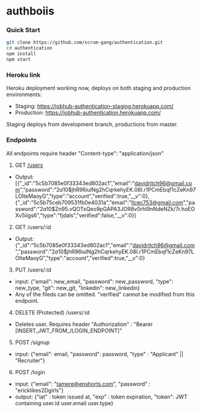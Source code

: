 # authboiis

### Quick Start

```bash
git clone https://github.com/scrum-gang/authentication.git
cd authentication
npm install
npm start

```

### Heroku link

Heroku deployment working now, deploys on both staging and production environments:
- Staging: https://jobhub-authentication-staging.herokuapp.com/ 
- Production: https://jobhub-authentication.herokuapp.com/ 

Staging deploys from development branch, productions from master.

### Endpoints

All endpoints require header "Content-type": "application/json"

1. GET [/users](https://authboiis.herokuapp.com/users)

- Output: [{"_id":"5c5b7085e0f33343ed802ac1","email":"davidritch96@gmail.com","password":"$2a$10$jhR96iulNg2hCqrkehyEK.08I.r1PCmEbqf1cZeKn97LOlteMaoyG","type":"account","verified":true,"__v":0},{"_id":"5c5b75ceb709531fb0e4031a","email":"llcec753@gmail.com","password":"$2a$10$Zn95.vQOTxQeo9pGAPA3JOR8v0rhl9nNdeNZk/7r.hoEOXv5ilgs6","type":"fjdals","verified":false,"__v":0}]

2. GET /users/:id

- Output: {"\_id":"5c5b7085e0f33343ed802ac1","email":"davidritch96@gmail.com","password":"$2a$10\$jhR96iulNg2hCqrkehyEK.08I.r1PCmEbqf1cZeKn97LOlteMaoyG","type":"account","verified":true,"\_\_v":0}

3. PUT /users/:id

- input: {"email": new_email, "password": new_password, "type": new_type, "git": new_git, "linkedin": new_linkedin}
- Any of the fileds can be omitted. "verified" cannot be modified from this endpoint.

4. DELETE (Protected) /users/:id

- Deletes user. Requires header "Authorization" : "Bearer [INSERT_JWT_FROM_/LOGIN_ENDPOINT]"

5. POST /signup

- input: {"email": email, "password": password, "type" : "Applicant" || "Recruiter"}

6. POST /login

- input: {"email": "tamere@enshorts.com", "password" : "ericklikes2Dgirls"}
- output: {"iat" : token issued at, "exp" : token expiration, "token": JWT containing user.id user.email user.type}
